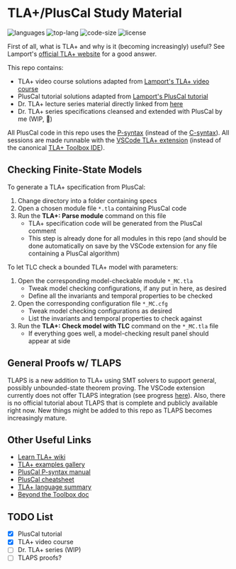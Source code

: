 # TLA+/PlusCal Study Material

![languages](https://img.shields.io/github/languages/count/josehu07/learn-tla?color=green)
![top-lang](https://img.shields.io/github/languages/top/josehu07/learn-tla?color=purple)
![code-size](https://img.shields.io/github/languages/code-size/josehu07/learn-tla?color=lightgrey)
![license](https://img.shields.io/github/license/josehu07/learn-tla)

First of all, what is TLA+ and why is it (becoming increasingly) useful? See Lamport's [official TLA+ website](https://lamport.azurewebsites.net/tla/tla.html) for a good answer.

This repo contains:

* TLA+ video course solutions adapted from [Lamport's TLA+ video course](https://lamport.azurewebsites.net/video/videos.html)
* PlusCal tutorial solutions adapted from [Lamport's PlusCal tutorial](https://lamport.azurewebsites.net/tla/tutorial/contents.html)
* Dr. TLA+ lecture series material directly linked from [here](https://github.com/tlaplus/DrTLAPlus/tree/master)
* Dr. TLA+ series specifications cleansed and extended with PlusCal by me (WIP, 🌟)

All PlusCal code in this repo uses the [P-syntax](https://lamport.azurewebsites.net/tla/p-manual.pdf) (instead of the [C-syntax](https://lamport.azurewebsites.net/tla/c-manual.pdf)). All sessions are made runnable with the [VSCode TLA+ extension](https://github.com/tlaplus/vscode-tlaplus) (instead of the canonical [TLA+ Toolbox IDE](https://lamport.azurewebsites.net/tla/toolbox.html)).

## Checking Finite-State Models

To generate a TLA+ specification from PlusCal:

1. Change directory into a folder containing specs
2. Open a chosen module file `*.tla` containing PlusCal code
3. Run the **TLA+: Parse module** command on this file
    * TLA+ specification code will be generated from the PlusCal comment
    * This step is already done for all modules in this repo (and should be done automatically on save by the VSCode extension for any file containing a PlusCal algorithm)

To let TLC check a bounded TLA+ model with parameters:

1. Open the corresponding model-checkable module `*_MC.tla`
    * Tweak model checking configurations, if any put in here, as desired
    * Define all the invariants and temporal properties to be checked
2. Open the corresponding configuration file `*_MC.cfg`
    * Tweak model checking configurations as desired
    * List the invariants and temporal properties to check against
3. Run the **TLA+: Check model with TLC** command on the `*_MC.tla` file
    * If everything goes well, a model-checking result panel should appear at side

## General Proofs w/ TLAPS

TLAPS is a new addition to TLA+ using SMT solvers to support general, possibly unbounded-state theorem proving. The VSCode extension currently does not offer TLAPS integration (see progress [here](https://github.com/tlaplus/vscode-tlaplus/issues/153)). Also, there is no official tutorial about TLAPS that is complete and publicly available right now. New things might be added to this repo as TLAPS becomes increasingly mature.

## Other Useful Links

* [Learn TLA+ wiki](https://learntla.com/index.html)
* [TLA+ examples gallery](https://github.com/tlaplus/Examples)
* [PlusCal P-syntax manual](https://lamport.azurewebsites.net/tla/p-manual.pdf)
* [PlusCal cheatsheet](https://d3s.mff.cuni.cz/f/teaching/nswi101/old/pluscal.pdf)
* [TLA+ language summary](https://lamport.azurewebsites.net/tla/summary.pdf)
* [Beyond the Toolbox doc](https://learntla.com/topics/cli.html)

## TODO List

* [x] PlusCal tutorial
* [x] TLA+ video course
* [ ] Dr. TLA+ series (WIP)
* [ ] TLAPS proofs?

